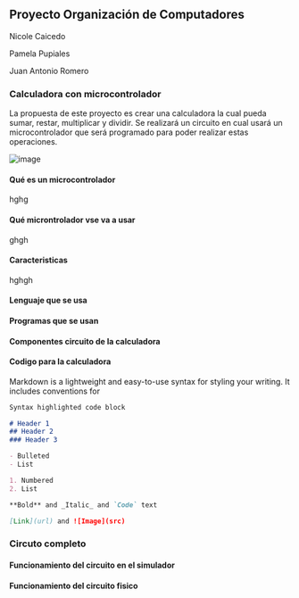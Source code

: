 ## Proyecto Organización de Computadores

Nicole Caicedo

Pamela Pupiales

Juan Antonio Romero


### Calculadora con microcontrolador 
La propuesta de este proyecto es crear una calculadora la cual pueda sumar, restar, multiplicar y dividir. Se realizará un circuito en cual usará un microcontrolador que será programado para poder realizar estas operaciones. 

![image](https://user-images.githubusercontent.com/89537755/166595977-9d7193aa-33e8-4e22-a134-4c1fc9b08316.png)

#### Qué es un microcontrolador
hghg
#### Qué microntrolador vse va a usar
ghgh
#### Caracteristicas
hghgh

#### Lenguaje que se usa 

#### Programas que se usan 

#### Componentes circuito de la calculadora

#### Codigo para la calculadora





Markdown is a lightweight and easy-to-use syntax for styling your writing. It includes conventions for

```markdown
Syntax highlighted code block

# Header 1
## Header 2
### Header 3

- Bulleted
- List

1. Numbered
2. List

**Bold** and _Italic_ and `Code` text

[Link](url) and ![Image](src)
```
### Circuto completo
#### Funcionamiento del circuito en el simulador
#### Funcionamiento del circuito fisico

